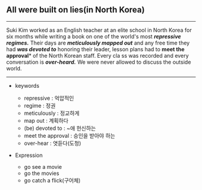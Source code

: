 ## All were built on lies(in North Korea)

***
Suki Kim worked as an English teacher at an elite school in North Korea for six months while writing a book on one of the world's most ***repressive regimes.***
Their days are ***meticulously mapped out*** and any free time they had ***was devoted to*** honoring their leader, lesson plans had to **meet the approval*** of the North Korean staff.
Every cla ss was recorded and every conversation is ***over-heard.*** We were never allowed to discuss the outside world.
***

* keywords
  - repressive : 억압적인
  - regime : 정권
  - meticulously : 정교하게
  - map out : 계획하다
  - (be) devoted to : ~애 헌신하는
  - meet the approval : 승인을 받아야 하는
  - over-hear : 엿듣다(도청)
  
* Expression
  - go see a movie
  - go the movies
  - go catch a flick(구어체)
